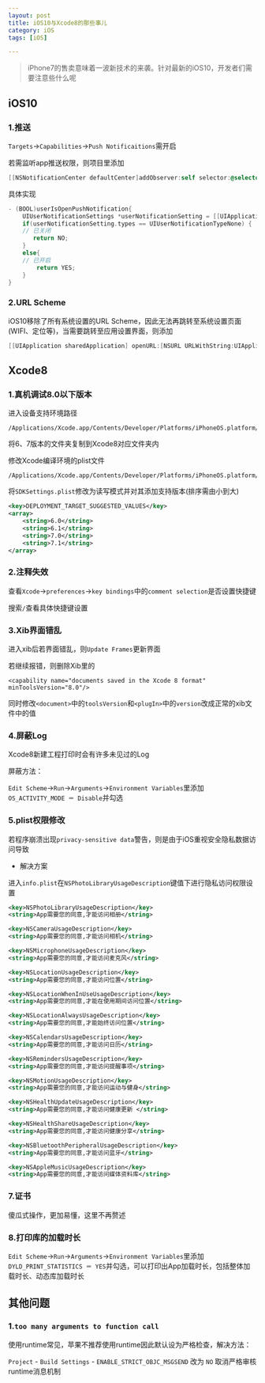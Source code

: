 ```yaml
---
layout: post
title: iOS10与Xcode8的那些事儿
category: iOS
tags: [iOS]

---
```


> iPhone7的售卖意味着一波新技术的来袭。针对最新的iOS10，开发者们需要注意些什么呢


## iOS10

### 1.推送

`Targets`->`Capabilities`->`Push Notificaitions`需开启

若需监听app推送权限，则项目里添加

```objective-c
[[NSNotificationCenter defaultCenter]addObserver:self selector:@selector(willEnterForegroundNotification) name:UIApplicationWillEnterForegroundNotification object:nil];
```

具体实现

```objective-c
- (BOOL)userIsOpenPushNotification{
    UIUserNotificationSettings *userNotificationSetting = [[UIApplication sharedApplication] currentUserNotificationSettings];
    if(userNotificationSetting.types == UIUserNotificationTypeNone) {
    // 已关闭
       return NO;
    }
    else{
    // 已开启
        return YES;
    }
}
```

### 2.URL Scheme

iOS10移除了所有系统设置的URL Scheme，因此无法再跳转至系统设置页面(WIFI、定位等)，当需要跳转至应用设置界面，则添加

```objective-c
[[UIApplication sharedApplication] openURL:[NSURL URLWithString:UIApplicationOpenSettingsURLString]];
```


## Xcode8

### 1.真机调试8.0以下版本

进入设备支持环境路径

```
/Applications/Xcode.app/Contents/Developer/Platforms/iPhoneOS.platform/DeviceSupport
```

将6、7版本的文件夹复制到Xcode8对应文件夹内

修改Xcode编译环境的plist文件

```
/Applications/Xcode.app/Contents/Developer/Platforms/iPhoneOS.platform/Developer/SDKs/iPhoneOS.sdk
```

将`SDKSettings.plist`修改为读写模式并对其添加支持版本(排序需由小到大)


```xml
<key>DEPLOYMENT_TARGET_SUGGESTED_VALUES</key>
<array>
	<string>6.0</string>
	<string>6.1</string>
	<string>7.0</string>
	<string>7.1</string>
</array>
```


### 2.注释失效

查看`Xcode`->`preferences`->`key bindings`中的`comment selection`是否设置快捷键

搜索`/`查看具体快捷键设置


### 3.Xib界面错乱


进入xib后若界面错乱，则`Update Frames`更新界面

若继续报错，则删除Xib里的

```
<capability name="documents saved in the Xcode 8 format" minToolsVersion="8.0"/>
```

同时修改`<document>`中的`toolsVersion`和`<plugIn>`中的`version`改成正常的xib文件中的值


### 4.屏蔽Log

Xcode8新建工程打印时会有许多未见过的Log

屏蔽方法：

`Edit Scheme`->`Run`->`Arguments`->`Environment Variables`里添加`OS_ACTIVITY_MODE ＝ Disable`并勾选


### 5.plist权限修改


若程序崩溃出现`privacy-sensitive data`警告，则是由于iOS重视安全隐私数据访问导致


* 解决方案

进入`info.plist`在`NSPhotoLibraryUsageDescription`键值下进行隐私访问权限设置


```xml
<key>NSPhotoLibraryUsageDescription</key>
<string>App需要您的同意,才能访问相册</string>

<key>NSCameraUsageDescription</key>
<string>App需要您的同意,才能访问相机</string>

<key>NSMicrophoneUsageDescription</key>
<string>App需要您的同意,才能访问麦克风</string>

<key>NSLocationUsageDescription</key>
<string>App需要您的同意,才能访问位置</string>

<key>NSLocationWhenInUseUsageDescription</key>
<string>App需要您的同意,才能在使用期间访问位置</string>

<key>NSLocationAlwaysUsageDescription</key>
<string>App需要您的同意,才能始终访问位置</string>

<key>NSCalendarsUsageDescription</key>
<string>App需要您的同意,才能访问日历</string>

<key>NSRemindersUsageDescription</key>
<string>App需要您的同意,才能访问提醒事项</string>

<key>NSMotionUsageDescription</key>
<string>App需要您的同意,才能访问运动与健身</string>

<key>NSHealthUpdateUsageDescription</key>
<string>App需要您的同意,才能访问健康更新 </string>

<key>NSHealthShareUsageDescription</key>
<string>App需要您的同意,才能访问健康分享</string>

<key>NSBluetoothPeripheralUsageDescription</key>
<string>App需要您的同意,才能访问蓝牙</string> 

<key>NSAppleMusicUsageDescription</key> 
<string>App需要您的同意,才能访问媒体资料库</string>
```



### 7.证书

傻瓜式操作，更加易懂，这里不再赘述


### 8.打印库的加载时长


`Edit Scheme`->`Run`->`Arguments`->`Environment Variables`里添加`DYLD_PRINT_STATISTICS ＝ YES`并勾选，可以打印出App加载时长，包括整体加载时长、动态库加载时长



## 其他问题

### 1.`too many arguments to function call`

使用runtime常见，苹果不推荐使用runtime因此默认设为严格检查，解决方法：

`Project` - `Build Settings` - `ENABLE_STRICT_OBJC_MSGSEND` 改为 `NO` 取消严格审核runtime消息机制




